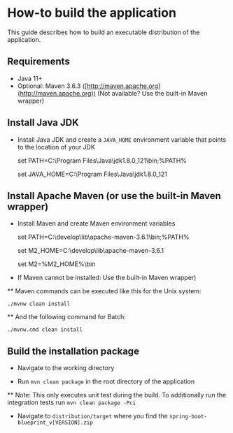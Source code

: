# How-to build the application

This guide describes how to build an executable distribution of the application.


## Requirements

* Java 11+
* Optional: Maven 3.6.3 ([http://maven.apache.org](http://maven.apache.org)) (Not available? Use the built-in Maven wrapper)


## Install Java JDK

* Install Java JDK and create a `JAVA_HOME` environment variable that points to the location of your JDK

	set PATH=C:\Program Files\Java\jdk1.8.0_121\bin;%PATH%

	set JAVA_HOME=C:\Program Files\Java\jdk1.8.0_121


## Install Apache Maven (or use the built-in Maven wrapper)

* Install Maven and create Maven environment variables

	set PATH=C:\develop\lib\apache-maven-3.6.1\bin;%PATH%

	set M2_HOME=C:\develop\lib\apache-maven-3.6.1

	set M2=%M2_HOME%\bin

* If Maven cannot be installed: Use the built-in Maven wrapper)

** Maven commands can be executed like this for the Unix system:

	./mvnw clean install

** And the following command for Batch:

	./mvnw.cmd clean install


## Build the installation package

* Navigate to the working directory

* Run `mvn clean package` in the root directory of the application

** Note: This only executes unit test during the build. To additionally run the integration tests run `mvn clean package -Pci`

* Navigate to `distribution/target` where you find the `spring-boot-blueprint_v[VERSION].zip`

